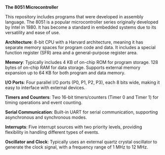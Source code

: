 **The 8051 Microcontroller**

This repository includes programs that were developed in assembly language.
The 8051 is a popular microcontroller series originally developed by Intel in 1980. It has become a standard in embedded systems due to its versatility and ease of use.

**Architecture**: 
8-bit CPU with a Harvard architecture, meaning it has separate memory spaces for program code and data.
It includes a special function register (SFR) area and a general-purpose register area.

**Memory**: 
Typically includes 4 KB of on-chip ROM for program storage.
128 bytes of on-chip RAM for data storage.
Supports external memory expansion up to 64 KB for both program and data memory.

**I/O Ports**:
Four parallel I/O ports (P0, P1, P2, P3), each 8 bits wide, making it easy to interface with external devices.

**Timers and Counters**:
Two 16-bit timers/counters (Timer 0 and Timer 1) for timing operations and event counting.

**Serial Communication**: 
Built-in UART for serial communication, supporting asynchronous and synchronous modes.

**Interrupts**:
Five interrupt sources with two priority levels, providing flexibility in handling different types of events.

**Oscillator and Clock**:
Typically uses an external quartz crystal oscillator to generate the clock signal, with a frequency range of 1 MHz to 12 MHz.
